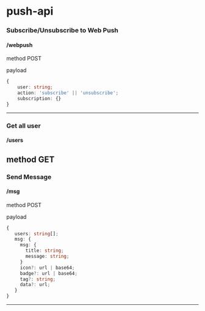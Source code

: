# push-api

### Subscribe/Unsubscribe to Web Push

#### /webpush

method POST

payload
```typescript
{
    user: string;
    action: 'subscribe' || 'unsubscribe';
    subscription: {}
}
```
---
### Get all user

#### /users

method GET
---
### Send Message

#### /msg

method POST

payload
```typescript
{
   users: string[];
   msg: {
     msg: {
       title: string;
       message: string;
     }
     icon?: url | base64;
     badge?: url | base64;
     tag?: string;
     data?: url;
   }
}
```
--- 